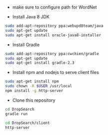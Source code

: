 - make sure to configure path for WordNet


- Install Java 8 JDK
```sh
sudo add-apt-repository ppa:webupd8team/java
sudo apt-get update
sudo apt-get install oracle-java8-installer
```
- Install Gradle
```sh
sudo add-apt-repository ppa:cwchien/gradle
sudo apt-get update
sudo apt-get install gradle-2.3
```
- Install npm and nodejs to serve client files
```sh
sudo apt-get install npm
sudo chown -R $USER /usr/local
npm install -g http-server
```
- Clone this repository
```sh
cd DropSearch
gradle run
```
```sh
cd DropSearch/client
http-server
```
